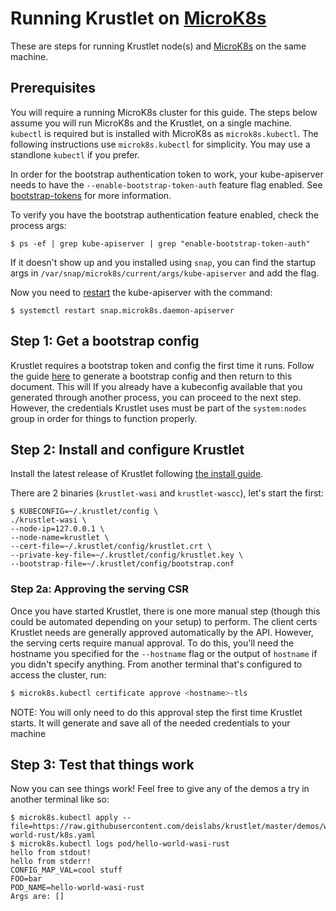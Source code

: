 # Running Krustlet on [MicroK8s](https://microk8s.io)

These are steps for running Krustlet node(s) and [MicroK8s](https://microk8s.io) on the same machine.

## Prerequisites

You will require a running MicroK8s cluster for this guide. The steps below assume you will run
MicroK8s and the Krustlet, on a single machine. `kubectl` is required but is installed with MicroK8s
as `microk8s.kubectl`. The following instructions use `microk8s.kubectl` for simplicity.
You may use a standlone `kubectl` if you prefer.

In order for the bootstrap authentication token to work, your kube-apiserver needs to have
the `--enable-bootstrap-token-auth` feature flag enabled.
See [bootstrap-tokens](https://kubernetes.io/docs/reference/access-authn-authz/bootstrap-tokens/)
for more information.

To verify you have the bootstrap authentication feature enabled, check the process args:

```console
$ ps -ef | grep kube-apiserver | grep "enable-bootstrap-token-auth"
```

If it doesn't show up and you installed using `snap`, you can find the startup args in
`/var/snap/microk8s/current/args/kube-apiserver` and add the flag.

Now you need to
[restart](https://microk8s.io/docs/configuring-services) the kube-apiserver with the command:

```console
$ systemctl restart snap.microk8s.daemon-apiserver
```

## Step 1: Get a bootstrap config

Krustlet requires a bootstrap token and config the first time it runs. Follow the guide
[here](bootstrapping.md) to generate a bootstrap config and then return to this document. This will
If you already have a kubeconfig available that you generated through another process, you can
proceed to the next step. However, the credentials Krustlet uses must be part of the `system:nodes`
group in order for things to function properly.

## Step 2: Install and configure Krustlet

Install the latest release of Krustlet following [the install guide](../intro/install.md).


There are 2 binaries (`krustlet-wasi` and `krustlet-wascc`), let's start the first:

```shell
$ KUBECONFIG=~/.krustlet/config \
./krustlet-wasi \
--node-ip=127.0.0.1 \
--node-name=krustlet \
--cert-file=~/.krustlet/config/krustlet.crt \
--private-key-file=~/.krustlet/config/krustlet.key \
--bootstrap-file=~/.krustlet/config/bootstrap.conf
```

### Step 2a: Approving the serving CSR

Once you have started Krustlet, there is one more manual step (though this could be automated
depending on your setup) to perform. The client certs Krustlet needs are generally approved
automatically by the API. However, the serving certs require manual approval. To do this, you'll
need the hostname you specified for the `--hostname` flag or the output of `hostname` if you didn't
specify anything. From another terminal that's configured to access the cluster, run:

```bash
$ microk8s.kubectl certificate approve <hostname>-tls
```

NOTE: You will only need to do this approval step the first time Krustlet starts. It will generate
and save all of the needed credentials to your machine

## Step 3: Test that things work

Now you can see things work! Feel free to give any of the demos a try in another terminal like so:

```shell
$ microk8s.kubectl apply --file=https://raw.githubusercontent.com/deislabs/krustlet/master/demos/wasi/hello-world-rust/k8s.yaml
$ microk8s.kubectl logs pod/hello-world-wasi-rust
hello from stdout!
hello from stderr!
CONFIG_MAP_VAL=cool stuff
FOO=bar
POD_NAME=hello-world-wasi-rust
Args are: []
```
